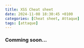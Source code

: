 ```yaml
---
title: XSS Cheat sheet
date: 2024-11-08 18:30:45 +0100
categories: [Cheat sheet, Attaque]
tags: [attaque]
---
```


### Comming soon...
